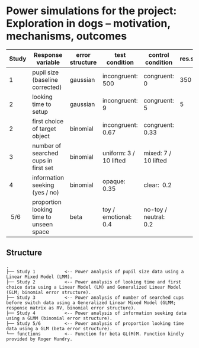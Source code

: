 # Power simulations for the project: Exploration in dogs – motivation, mechanisms, outcomes

| Study | Response variable                       | error structure | test condition         | control condition     | res.sd | N  | power | design  | model                                                                                                     |
| ----- | --------------------------------------- | --------------- | ---------------------- | --------------------- | ------ | -- | ----- | ------- | --------------------------------------------------------------------------------------------------------- |
| 1     | pupil size (baseline corrected)         | gaussian        | incongruent: 500       | congruent: 0          | 350    | 20 | 0.97  | within  | lmer(resp~condition + sex +z.age + z.order + (1+condition|subject))                                       |
| 2     | looking time to setup                   | gaussian        | incongruent: 9         | congruent: 5          | 5      | 68 | 0.89  | between | lm(resp~condition + sex +z.age)                                                                           |
| 2     | first choice of target object           | binomial        | incongruent: 0.67      | congruent: 0.33       |        | 68 | 0.83  | between | glm(resp~condition + sex +z.age, family=binomial)                                                         |
| 3     | number of searched cups in first set    | binomial        | uniform: 3 / 10 lifted | mixed: 7 / 10 lifted  |        | 48 | 0.94  | between | glmer(cbind(lift, not-lifted)~condition + sex +z.age+(1|subject), family=binomial)                        |
| 4     | information seeking (yes / no)          | binomial        | opaque:  0.35          | clear:  0.2           |        | 68 | 0.99  | within  | glmer(resp~condition + sex +z.age+z.block+z.trial+(1+condition+z.block+z.trial|subject), family=binomial) |
|  5/6  | proportion looking time to unseen space | beta            | toy / emotional: 0.4   | no-toy / neutral: 0.2 |        | 32 | 0.94  | between | glm(resp~condition + sex +z.age, family=beta)                                                             |

## Structure 

```
.
├── Study 1           <-- Power analysis of pupil size data using a Linear Mixed Model (LMM).
├── Study 2           <-- Power analysis of looking time and first choice data using a Linear Model (LM) and Generalized Linear Model (GLM; binomial error structure).
├── Study 3           <-- Power analysis of number of searched cups before switch data using a Generalized Linear Mixed Model (GLMM; response matrix as RV, binomial error structure).
├── Study 4           <-- Power analysis of information seeking data using a GLMM (binomial error structure).
├── Study 5/6         <-- Power analysis of proportion looking time data using a GLM (beta error structure).
└── functions         <-- Function for beta GL(M)M. Function kindly provided by Roger Mundry. 

```